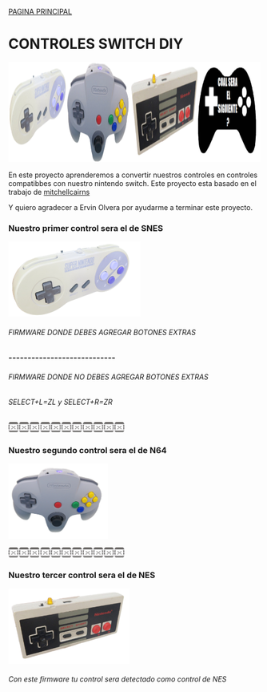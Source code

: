 [PAGINA PRINCIPAL](index.md)

# CONTROLES SWITCH DIY

<img src="imagenes/controles_switch.png"
height="200">

En este proyecto aprenderemos a convertir nuestros controles en controles compatibbes con nuestro nintendo switch.
Este proyecto esta basado en el trabajo de [mitchellcairns](https://github.com/mitchellcairns)

Y quiero agradecer a Ervin Olvera por ayudarme a terminar este proyecto.

### Nuestro primer control sera el de SNES

<img src="imagenes/CONTROLsnes.png"
height="150">

###### FIRMWARE DONDE DEBES AGREGAR BOTONES EXTRAS

<script type="module" src="web/install-button.js?module">conectar</script>
<esp-web-install-button manifest="proyectos/controles_switch/snes/manifest.json"></esp-web-install-button>

### ----------------------------

###### FIRMWARE DONDE NO DEBES AGREGAR BOTONES EXTRAS
###### SELECT+L=ZL y SELECT+R=ZR

<script type="module" src="web/install-button.js?module">conectar</script>
<esp-web-install-button manifest="proyectos/controles_switch/snes_no_botones/manifest.json"></esp-web-install-button>




<img src="imagenes/dividir.jpg"
height="20">

### Nuestro segundo control sera el de N64

<img src="imagenes/n64.png"
height="150">

<script type="module" src="web/install-button.js?module">conectar</script>
<esp-web-install-button manifest="proyectos/controles_switch/n64/manifest.json"></esp-web-install-button>

<img src="imagenes/dividir.jpg"
height="20">

### Nuestro tercer control sera el de NES

<img src="imagenes/nes.png"
height="150">

###### Con este firmware tu control sera detectado como control de NES
<script type="module" src="web/install-button.js?module">conectar</script>
<esp-web-install-button manifest="proyectos/controles_switch/nes/manifest.json"></esp-web-install-button>



